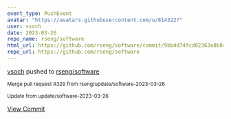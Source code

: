 ```yaml
---
event_type: PushEvent
avatar: "https://avatars.githubusercontent.com/u/814322?"
user: vsoch
date: 2023-03-26
repo_name: rseng/software
html_url: https://github.com/rseng/software/commit/9bb4d74fcd82363a8b84cf0e48180a8d0701b3ed
repo_url: https://github.com/rseng/software
---
```


<a href='https://github.com/vsoch' target='_blank'>vsoch</a> pushed to <a href='https://github.com/rseng/software' target='_blank'>rseng/software</a>

<small>Merge pull request #329 from rseng/update/software-2023-03-26

Update from update/software-2023-03-26</small>

<a href='https://github.com/rseng/software/commit/9bb4d74fcd82363a8b84cf0e48180a8d0701b3ed' target='_blank'>View Commit</a>
